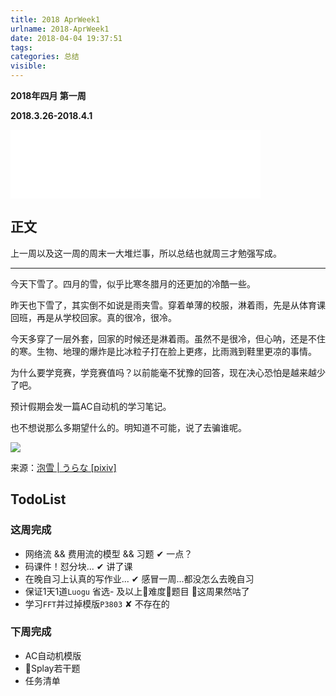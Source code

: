```yaml
---
title: 2018 AprWeek1
urlname: 2018-AprWeek1
date: 2018-04-04 19:37:51
tags:
categories: 总结
visible:
---
```


**2018年四月 第一周**

**2018.3.26-2018.4.1**
<!-- more -->

<iframe frameborder="no" border="0" marginwidth="0" marginheight="0" width=400 height=110 src="//music.163.com/outchain/player?type=2&id=28377217&auto=0&height=66"></iframe>

## 正文

上一周以及这一周的周末一大堆烂事，所以总结也就周三才勉强写成。

- - -

今天下雪了。四月的雪，似乎比寒冬腊月的还更加的冷酷一些。

昨天也下雪了，其实倒不如说是雨夹雪。穿着单薄的校服，淋着雨，先是从体育课回班，再是从学校回家。真的很冷，很冷。

今天多穿了一层外套，回家的时候还是淋着雨。虽然不是很冷，但心呐，还是不住的寒。生物、地理的爆炸是比冰粒子打在脸上更疼，比雨溅到鞋里更凉的事情。

为什么要学竞赛，学竞赛值吗？以前能毫不犹豫的回答，现在决心恐怕是越来越少了吧。

预计假期会发一篇AC自动机的学习笔记。

也不想说那么多期望什么的。明知道不可能，说了去骗谁呢。

![](title.jpg)

来源：[泡雪 | うらな [pixiv]]( https://www.pixiv.net/member_illust.php?mode=medium&illust_id=66937929)

## TodoList

### 这周完成

+ 网络流 && 费用流的模型 && 习题 ✔ 一点？
+ 码课件！怼分块... ✔ 讲了课
+ 在晚自习上认真的写作业... ✔ 感冒一周...都没怎么去晚自习
+ 保证$1$天$1$道`Luogu` 省选- 及以上难度题目 ✘这周果然咕了
+ 学习`FFT`并过掉模版`P3803` ✘ 不存在的

### 下周完成

+ AC自动机模版
+ Splay若干题
+ 任务清单
